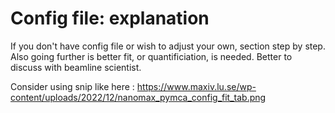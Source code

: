 # Config file: explanation

If you don't have config file or wish to adjust your own, section step by step. Also going further is better fit, or quantificiation, is needed. Better to discuss with beamline scientist.

Consider using snip like here : https://www.maxiv.lu.se/wp-content/uploads/2022/12/nanomax_pymca_config_fit_tab.png

